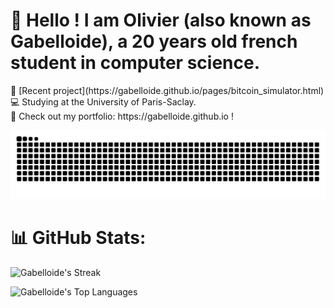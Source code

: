 <h1>👋 Hello ! I am Olivier (also known as Gabelloide), a 20 years old french student in computer science.</h1>
💠 [Recent project](https://gabelloide.github.io/pages/bitcoin_simulator.html) <br>💻 Studying at the University of Paris-Saclay.<br>🧧 Check out my portfolio: https://gabelloide.github.io !

![Snake animation](https://github.com/Gabelloide/Gabelloide/blob/output/github-contribution-grid-snake-dark.svg)

# 📊 GitHub Stats:

![Gabelloide's Streak](https://github-readme-streak-stats.herokuapp.com/?user=Gabelloide&theme=vue-dark&hide_border=true)

![Gabelloide's Top Languages](https://github-readme-stats.vercel.app/api/top-langs/?username=Gabelloide&theme=vue-dark&show_icons=true&hide_border=true&layout=compact)

